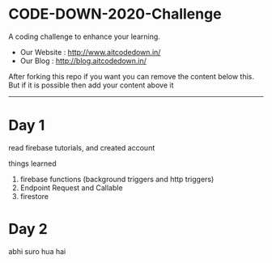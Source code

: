 
# CODE-DOWN-2020-Challenge
A coding challenge to enhance your learning. <br>
 - Our Website : http://www.aitcodedown.in/ <br>
 - Our Blog : http://blog.aitcodedown.in/

After forking this repo if you want you can remove the content below this. But if it is possible then add your content above it 

<hr>

<div>
<h1> Day 1 </h1>
 <p> read firebase tutorials, and created account </p>
 <p> things learned
   <ol>
  <li>firebase functions (background triggers and http triggers)</li>
  <li>Endpoint Request and Callable</li>
  <li>firestore</li>
</ol>


 </p>
</div>

<div>
<h1> Day  2</h1>
 <p> abhi suro hua hai </p>
</div>
 

